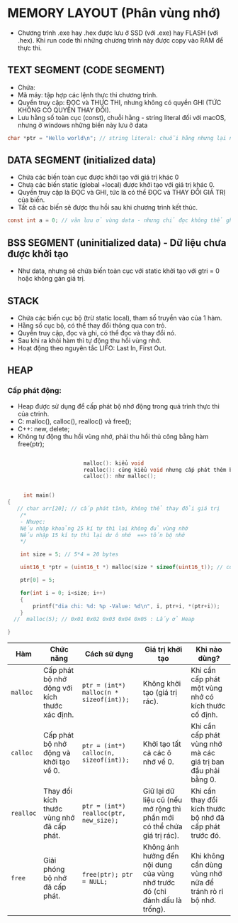 # MEMORY LAYOUT (Phân vùng nhớ)

- Chương trình .exe hay .hex được lưu ở SSD (với .exe) hay FLASH (với .hex). Khi run code thì những chương trình này được copy vào RAM để thực thi.

## TEXT SEGMENT (CODE SEGMENT)
- Chứa:
- Mã máy: tập hợp các lệnh thực thi chương trình.
- Quyền truy cập: ĐỌC và THỰC THI, nhưng không có quyền GHI (TỨC KHÔNG CÓ QUYỀN THAY ĐỔI).
- Lưu hằng số toàn cục (const), chuỗi hằng - string literal đối với macOS, nhưng ở windows những biến này lưu ở data
```c
char *ptr = "Hello world\n"; // string literal: chuỗi hằng nhưng lại nằm ở data vì ta đang dùng windows - read only, chỉ đọc không thể ghi
```

## DATA SEGMENT (initialized data)
- Chứa các biến toàn cục được khởi tạo với giá trị khác 0
- Chưa các biến static (global +local) được khởi tạo với giá trị khác 0.
- Quyền truy cập là ĐỌC và GHI, tức là có thể ĐỌC và THAY ĐỔI GIÁ TRỊ của biến.
- Tất cả các biến sẽ được thu hồi sau khi chương trình kết thúc.
```c
const int a = 0; // vãn lưu ở vùng data - nhưng chỉ đọc không thể ghi, chứ không phải lưu ở text
```

## BSS SEGMENT (uninitialized data) - Dữ liệu chưa được khởi tạo
- Như data, nhưng sẽ chứa biến toàn cục với static khởi tạo với gtri = 0 hoặc không gán giá trị.

## STACK 
- Chứa các biến cục bộ (trừ static local), tham số truyền vào của 1 hàm.
- Hằng số cục bộ, có thể thay đổi thông qua con trỏ.
- Quyền truy cập, đọc và ghi, có thể đọc và thay đổi nó.
- Sau khi ra khỏi hàm thì tự động thu hồi vùng nhớ.
- Hoạt động theo nguyên tắc LIFO: Last In, First Out.

## HEAP
###  Cấp phát động:
- Heap được sử dụng để cấp phát bộ nhớ động trong quá trình thực thi của ctrinh.
- C: malloc(), calloc(), realloc() và free();
- C++: new, delete;
- Không tự động thu hồi vùng nhớ, phải thu hồi thủ công bằng hàm free(ptr);
```c

                        malloc(): kiểu void
                        realloc(): cũng kiểu void nhưng cấp phát thêm bộ nhớ hoặc giảm đi
                        calloc(): như malloc();


     int main()
{
   // char arr[20]; // cấp phát tĩnh, không thể thay đổi giá trị
    /*
    - Nhược: 
    Nếu nhập khoảng 25 kí tự thì lại không đủ vùng nhớ
    Nếu nhập 15 kí tự thì lại dư ô nhớ  ==> tốn bộ nhớ
    */

    int size = 5; // 5*4 = 20 bytes

    uint16_t *ptr = (uint16_t *) malloc(size * sizeof(uint16_t)); // con trỏ trỏ tới phần tử đầu tiên , cấp phát 10 bytes = 5*2

    ptr[0] = 5;

    for(int i = 0; i<size; i++)
    {
        printf("dia chi: %d: %p -Value: %d\n", i, ptr+i, *(ptr+i));
    }
  //  malloc(5); // 0x01 0x02 0x03 0x04 0x05 : Lấy ở Heap

}
```

| Hàm       | Chức năng | Cách sử dụng | Giá trị khởi tạo | Khi nào dùng? |
|-----------|----------|-------------|------------------|--------------|
| `malloc`  | Cấp phát bộ nhớ động với kích thước xác định. | `ptr = (int*) malloc(n * sizeof(int));` | Không khởi tạo (giá trị rác). | Khi cần cấp phát một vùng nhớ có kích thước cố định. |
| `calloc`  | Cấp phát bộ nhớ động và khởi tạo về 0. | `ptr = (int*) calloc(n, sizeof(int));` | Khởi tạo tất cả các ô nhớ về 0. | Khi cần cấp phát vùng nhớ mà các giá trị ban đầu phải bằng 0. |
| `realloc` | Thay đổi kích thước vùng nhớ đã cấp phát. | `ptr = (int*) realloc(ptr, new_size);` | Giữ lại dữ liệu cũ (nếu mở rộng thì phần mới có thể chứa giá trị rác). | Khi cần thay đổi kích thước bộ nhớ đã cấp phát trước đó. |
| `free`    | Giải phóng bộ nhớ đã cấp phát. | `free(ptr); ptr = NULL;` | Không ảnh hưởng đến nội dung của vùng nhớ trước đó (chỉ đánh dấu là trống). | Khi không cần dùng vùng nhớ nữa để tránh rò rỉ bộ nhớ. |
